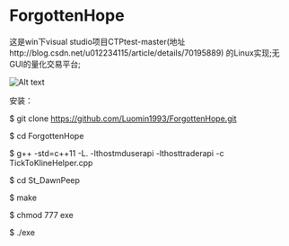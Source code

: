 # ForgottenHope
这是win下visual studio项目CTPtest-master(地址http://blog.csdn.net/u012234115/article/details/70195889) 的Linux实现;无GUI的量化交易平台;

![Alt text](http://img.blog.csdn.net/20170428234031703)

安装：

$ git clone https://github.com/Luomin1993/ForgottenHope.git

$ cd ForgottenHope

$ g++  -std=c++11  -L. -lthostmduserapi -lthosttraderapi -c TickToKlineHelper.cpp

$ cd St_DawnPeep

$ make

$ chmod 777 exe

$ ./exe
